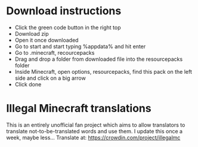 # Download instructions
  - Click the green code button in the right top
  - Download zip
  - Open it once downloaded
  - Go to start and start typing %appdata% and hit enter
  - Go to .minecraft, recourcepacks
  - Drag and drop a folder from downloaded file into the resourcepacks folder
  - Inside Minecraft, open options, resourcepacks, find this pack on the left side and click on a big arrow
  - Click done

# Illegal Minecraft translations
This is an entirely unofficial fan project which aims to allow translators to translate not-to-be-translated words and use them.
I update this once a week, maybe less...
Translate at: https://crowdin.com/project/illegalmc
